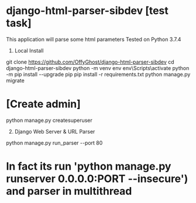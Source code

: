 # django-html-parser-sibdev [test task]

This application will parse some html parameters
Tested on Python 3.7.4

1. Local Install

git clone https://github.com/OffyGhost/django-html-parser-sibdev
cd django-html-parser-sibdev
python -m venv env
env\Scripts\activate
python -m pip install --upgrade pip
pip install -r requirements.txt
python manage.py migrate

# [Create admin]

python manage.py createsuperuser

2. Django Web Server & URL Parser

python manage.py run_parser --port 80

# In fact its run 'python manage.py runserver 0.0.0.0:PORT --insecure') and parser in multithread

